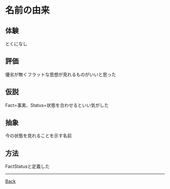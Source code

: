 # 名前の由来
## 体験
とくになし
## 評価
優劣が無くフラットな思想が見れるものがいいと思った
## 仮説
Fact=事実、Status=状態を合わせるといい気がした
## 抽象
今の状態を見れることを示す名前
## 方法
FactStatusと定義した

---
[Back](../README.md)  